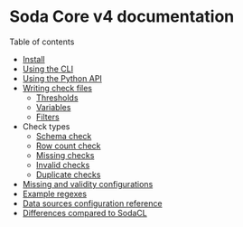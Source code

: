 # Soda Core v4 documentation

Table of contents

* [Install](pages/install.md)
* [Using the CLI](pages/cli.md)
* [Using the Python API](pages/python_api.md)
* [Writing check files](pages/writing_check_files.md)
  * [Thresholds](pages/thresholds.md)
  * [Variables](pages/variables.md)
  * [Filters](pages/filters.md)
* Check types
  * [Schema check](pages/schema_check.md)
  * [Row count check](pages/row_count_check.md)
  * [Missing checks](pages/missing_checks.md)
  * [Invalid checks](pages/invalid_checks.md)
  * [Duplicate checks](pages/duplicate_checks.md)
* [Missing and validity configurations](pages/missing_and_validity.md)
* [Example regexes](pages/example_regexes)
* [Data sources configuration reference](pages/data_source.md) 
* [Differences compared to SodaCL](pages/sodacl_diffs.md)
